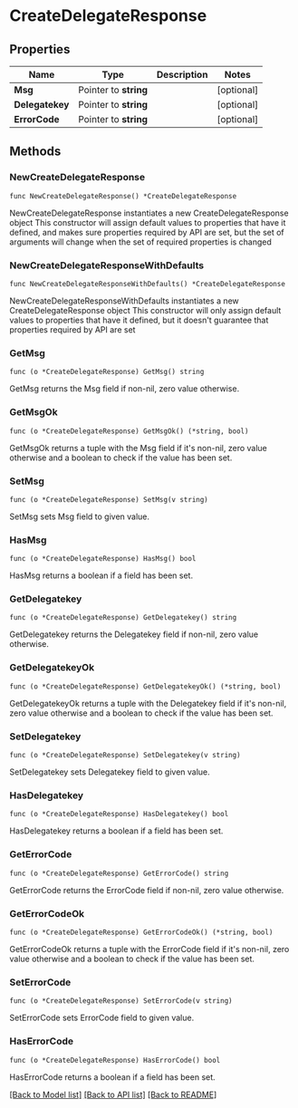 # CreateDelegateResponse

## Properties

Name | Type | Description | Notes
------------ | ------------- | ------------- | -------------
**Msg** | Pointer to **string** |  | [optional] 
**Delegatekey** | Pointer to **string** |  | [optional] 
**ErrorCode** | Pointer to **string** |  | [optional] 

## Methods

### NewCreateDelegateResponse

`func NewCreateDelegateResponse() *CreateDelegateResponse`

NewCreateDelegateResponse instantiates a new CreateDelegateResponse object
This constructor will assign default values to properties that have it defined,
and makes sure properties required by API are set, but the set of arguments
will change when the set of required properties is changed

### NewCreateDelegateResponseWithDefaults

`func NewCreateDelegateResponseWithDefaults() *CreateDelegateResponse`

NewCreateDelegateResponseWithDefaults instantiates a new CreateDelegateResponse object
This constructor will only assign default values to properties that have it defined,
but it doesn't guarantee that properties required by API are set

### GetMsg

`func (o *CreateDelegateResponse) GetMsg() string`

GetMsg returns the Msg field if non-nil, zero value otherwise.

### GetMsgOk

`func (o *CreateDelegateResponse) GetMsgOk() (*string, bool)`

GetMsgOk returns a tuple with the Msg field if it's non-nil, zero value otherwise
and a boolean to check if the value has been set.

### SetMsg

`func (o *CreateDelegateResponse) SetMsg(v string)`

SetMsg sets Msg field to given value.

### HasMsg

`func (o *CreateDelegateResponse) HasMsg() bool`

HasMsg returns a boolean if a field has been set.

### GetDelegatekey

`func (o *CreateDelegateResponse) GetDelegatekey() string`

GetDelegatekey returns the Delegatekey field if non-nil, zero value otherwise.

### GetDelegatekeyOk

`func (o *CreateDelegateResponse) GetDelegatekeyOk() (*string, bool)`

GetDelegatekeyOk returns a tuple with the Delegatekey field if it's non-nil, zero value otherwise
and a boolean to check if the value has been set.

### SetDelegatekey

`func (o *CreateDelegateResponse) SetDelegatekey(v string)`

SetDelegatekey sets Delegatekey field to given value.

### HasDelegatekey

`func (o *CreateDelegateResponse) HasDelegatekey() bool`

HasDelegatekey returns a boolean if a field has been set.

### GetErrorCode

`func (o *CreateDelegateResponse) GetErrorCode() string`

GetErrorCode returns the ErrorCode field if non-nil, zero value otherwise.

### GetErrorCodeOk

`func (o *CreateDelegateResponse) GetErrorCodeOk() (*string, bool)`

GetErrorCodeOk returns a tuple with the ErrorCode field if it's non-nil, zero value otherwise
and a boolean to check if the value has been set.

### SetErrorCode

`func (o *CreateDelegateResponse) SetErrorCode(v string)`

SetErrorCode sets ErrorCode field to given value.

### HasErrorCode

`func (o *CreateDelegateResponse) HasErrorCode() bool`

HasErrorCode returns a boolean if a field has been set.


[[Back to Model list]](../README.md#documentation-for-models) [[Back to API list]](../README.md#documentation-for-api-endpoints) [[Back to README]](../README.md)


